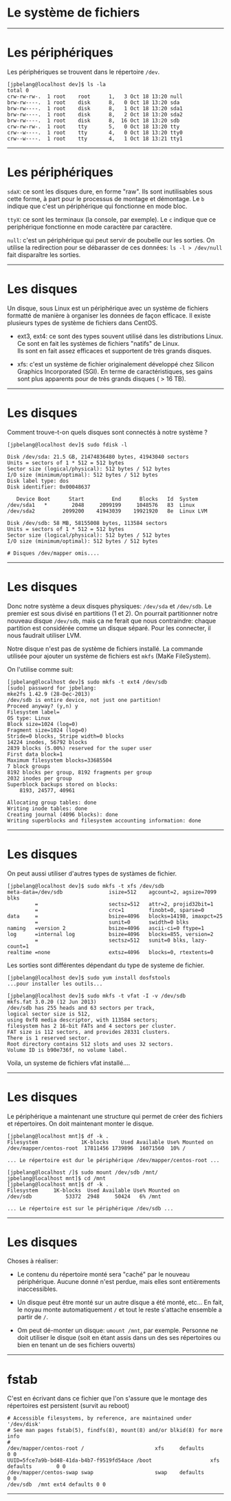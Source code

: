 # Le système de fichiers

---
# Les périphériques

Les périphériques se trouvent dans le répertoire `/dev`.
```
[jpbelang@localhost dev]$ ls -la
total 0
crw-rw-rw-.  1 root    root      1,   3 Oct 18 13:20 null
brw-rw----.  1 root    disk      8,   0 Oct 18 13:20 sda
brw-rw----.  1 root    disk      8,   1 Oct 18 13:20 sda1
brw-rw----.  1 root    disk      8,   2 Oct 18 13:20 sda2
brw-rw----.  1 root    disk      8,  16 Oct 18 13:20 sdb
crw-rw-rw-.  1 root    tty       5,   0 Oct 18 13:20 tty
crw--w----.  1 root    tty       4,   0 Oct 18 13:20 tty0
crw--w----.  1 root    tty       4,   1 Oct 18 13:21 tty1
```

---
# Les périphériques

`sdaX`: ce sont les disques dure, en forme "raw".  Ils sont inutilisables sous cette forme, à part pour le processus de 
montage et démontage. Le `b` indique que c'est un périphérique qui fonctionne en mode bloc.

`ttyX`: ce sont les terminaux (la console, par exemple).  Le `c` indique que ce periphérique fonctionne en mode caractère
par caractère.

`null`: c'est un périphérique qui peut servir de poubelle our les sorties.  On utilise la redirection pour se débarasser de ces données:
`ls -l > /dev/null` fait disparaître les sorties.

---
# Les disques

Un disque, sous Linux est un périphérique avec un système de fichiers formatté de manière à organiser les données de façon efficace.
Il existe plusieurs types de système de fichiers dans CentOS.

* ext3, ext4:  ce sont des types souvent utilisé dans les distributions Linux. Ce sont en fait les systèmes de fichiers "natifs" de Linux.  
Ils sont en fait assez efficaces et supportent de très grands disques.

* xfs:  c'est un système de fichier originalement développé chez Silicon Graphics Incorporated (SGI).  En terme de caractéristiques, ses gains
sont plus apparents pour de très grands disques ( > 16 TB).

---
# Les disques

Comment trouve-t-on quels disques sont connectés à notre système ?

```
[jpbelang@localhost dev]$ sudo fdisk -l

Disk /dev/sda: 21.5 GB, 21474836480 bytes, 41943040 sectors
Units = sectors of 1 * 512 = 512 bytes
Sector size (logical/physical): 512 bytes / 512 bytes
I/O size (minimum/optimal): 512 bytes / 512 bytes
Disk label type: dos
Disk identifier: 0x00048637

   Device Boot      Start         End      Blocks   Id  System
/dev/sda1   *        2048     2099199     1048576   83  Linux
/dev/sda2         2099200    41943039    19921920   8e  Linux LVM

Disk /dev/sdb: 58 MB, 58155008 bytes, 113584 sectors
Units = sectors of 1 * 512 = 512 bytes
Sector size (logical/physical): 512 bytes / 512 bytes
I/O size (minimum/optimal): 512 bytes / 512 bytes

# Disques /dev/mapper omis....
```
---
# Les disques

Donc notre système a deux disques physiques:  `/dev/sda` et `/dev/sdb`.  Le premier est sous divisé en partitions (1 et 2).
On pourrait partitionner notre nouveau disque `/dev/sdb`, mais ça ne ferait que nous contraindre:  chaque partition est considérée
comme un disque séparé.  Pour les connecter, il nous faudrait utiliser LVM.

Notre disque n'est pas de système de fichiers installé.  La commande utilisée pour ajouter un système de fichiers 
est `mkfs` (MaKe FileSystem).

On l'utilise comme suit:
```
[jpbelang@localhost dev]$ sudo mkfs -t ext4 /dev/sdb
[sudo] password for jpbelang: 
mke2fs 1.42.9 (28-Dec-2013)
/dev/sdb is entire device, not just one partition!
Proceed anyway? (y,n) y
Filesystem label=
OS type: Linux
Block size=1024 (log=0)
Fragment size=1024 (log=0)
Stride=0 blocks, Stripe width=0 blocks
14224 inodes, 56792 blocks
2839 blocks (5.00%) reserved for the super user
First data block=1
Maximum filesystem blocks=33685504
7 block groups
8192 blocks per group, 8192 fragments per group
2032 inodes per group
Superblock backups stored on blocks: 
	8193, 24577, 40961

Allocating group tables: done                            
Writing inode tables: done                            
Creating journal (4096 blocks): done
Writing superblocks and filesystem accounting information: done
```
---
# Les disques

On peut aussi utiliser d'autres types de systàmes de fichier.
```
[jpbelang@localhost dev]$ sudo mkfs -t xfs /dev/sdb
meta-data=/dev/sdb               isize=512    agcount=2, agsize=7099 blks
         =                       sectsz=512   attr=2, projid32bit=1
         =                       crc=1        finobt=0, sparse=0
data     =                       bsize=4096   blocks=14198, imaxpct=25
         =                       sunit=0      swidth=0 blks
naming   =version 2              bsize=4096   ascii-ci=0 ftype=1
log      =internal log           bsize=4096   blocks=855, version=2
         =                       sectsz=512   sunit=0 blks, lazy-count=1
realtime =none                   extsz=4096   blocks=0, rtextents=0
```

Les sorties sont différentes dépendant du type de systeme de fichier.

```
[jpbelang@localhost dev]$ sudo yum install dosfstools
...pour installer les outils...

[jpbelang@localhost dev]$ sudo mkfs -t vfat -I -v /dev/sdb
mkfs.fat 3.0.20 (12 Jun 2013)
/dev/sdb has 255 heads and 63 sectors per track,
logical sector size is 512,
using 0xf8 media descriptor, with 113584 sectors;
filesystem has 2 16-bit FATs and 4 sectors per cluster.
FAT size is 112 sectors, and provides 28331 clusters.
There is 1 reserved sector.
Root directory contains 512 slots and uses 32 sectors.
Volume ID is b90e736f, no volume label.
```

Voila, un systeme de fichiers vfat installé....

---
# Les disques

Le périphérique a maintenant une structure qui permet de créer des fichiers et répertoires.  On doit maintenant monter le
disque.

```
[jpbelang@localhost mnt]$ df -k .
Filesystem              1K-blocks    Used Available Use% Mounted on
/dev/mapper/centos-root  17811456 1739896  16071560  10% /

... Le répertoire est dur le périphérique /dev/mapper/centos-root ...

[jpbelang@localhost /]$ sudo mount /dev/sdb /mnt/
jpbelang@localhost mnt]$ cd /mnt
[jpbelang@localhost mnt]$ df -k .
Filesystem     1K-blocks  Used Available Use% Mounted on
/dev/sdb           53372  2948     50424   6% /mnt

... Le répertoire est sur le périphérique /dev/sdb ...
```
---
# Les disques

Choses à réaliser:

* Le contenu du répertoire monté sera "caché" par le nouveau périphérique.  Aucune donné n'est perdue, mais elles sont 
entièrements  inaccessibles.

* Un disque peut être monté sur un autre disque a été monté, etc...  En fait, le noyau monte automatiquement `/` et 
tout le reste s'attache ensemble a partir de `/`.

* Om peut dé-monter un disque: `umount /mnt`, par exemple.  Personne ne doit utiliser le disque (soit en étant assis 
dans un des ses répertoires ou bien en tenant un de ses fichiers ouverts) 

---
# fstab

C'est en écrivant dans ce fichier que l'on s'assure que le montage des répertoires est persistent (survit au reboot)
```
# Accessible filesystems, by reference, are maintained under '/dev/disk'
# See man pages fstab(5), findfs(8), mount(8) and/or blkid(8) for more info
#
/dev/mapper/centos-root /                       xfs     defaults        0 0
UUID=5fce7a9b-bd48-41da-b4b7-f9519fd54ace /boot                   xfs     defaults        0 0
/dev/mapper/centos-swap swap                    swap    defaults        0 0
/dev/sdb  /mnt ext4 defaults 0 0
``` 
---



